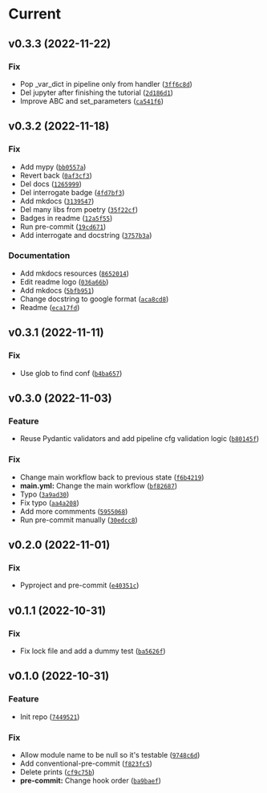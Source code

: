 # Current

<!--next-version-placeholder-->

## v0.3.3 (2022-11-22)
### Fix
* Pop _var_dict in pipeline only from handler ([`3ff6c8d`](https://github.com/datax-tmp/datax-utils-deployment-helper/commit/3ff6c8d1ab7b71402258b466c1c8c028a443077d))
* Del jupyter after finishing the tutorial ([`2d186d1`](https://github.com/datax-tmp/datax-utils-deployment-helper/commit/2d186d1ba9ef9aeb88c7b38cd828947eb21868e9))
* Improve ABC and set_parameters ([`ca541f6`](https://github.com/datax-tmp/datax-utils-deployment-helper/commit/ca541f606823bd64df645c569aa1cc1e4e3cac43))

## v0.3.2 (2022-11-18)
### Fix
* Add mypy ([`bb0557a`](https://github.com/datax-tmp/datax-utils-deployment-helper/commit/bb0557a6560ea00e959eeeda72364e82089573bc))
* Revert back ([`0af3cf3`](https://github.com/datax-tmp/datax-utils-deployment-helper/commit/0af3cf37290e0663ffc52a9968845d45f5233409))
* Del docs ([`1265999`](https://github.com/datax-tmp/datax-utils-deployment-helper/commit/1265999c65ad143c0e2f8f1a1675183ee44c337c))
* Del interrogate badge ([`4fd7bf3`](https://github.com/datax-tmp/datax-utils-deployment-helper/commit/4fd7bf3e9dc99109bc585cdfabd10aa704734097))
* Add mkdocs ([`3139547`](https://github.com/datax-tmp/datax-utils-deployment-helper/commit/3139547739ac5bc6c9436d466b8953bfc205a7e3))
* Del many libs from poetry ([`35f22cf`](https://github.com/datax-tmp/datax-utils-deployment-helper/commit/35f22cf829ea1f69a30a9e8706d9d8694e689671))
* Badges in readme ([`12a5f55`](https://github.com/datax-tmp/datax-utils-deployment-helper/commit/12a5f550bc7b8d65a0feff5719faaaec7e8621ee))
* Run pre-commit ([`19cd671`](https://github.com/datax-tmp/datax-utils-deployment-helper/commit/19cd6711e93e77f6c0de59e0831fa73a2214f893))
* Add interrogate and docstring ([`3757b3a`](https://github.com/datax-tmp/datax-utils-deployment-helper/commit/3757b3a5011a2e2e5609d3b067ee4ab65f9b173a))

### Documentation
* Add mkdocs resources ([`8652014`](https://github.com/datax-tmp/datax-utils-deployment-helper/commit/8652014fa0108ea791cff420e7ef6e52bd7166f8))
* Edit readme logo ([`036a66b`](https://github.com/datax-tmp/datax-utils-deployment-helper/commit/036a66b30ef9480b1434c7bf3b64aef9aafdd08e))
* Add mkdocs ([`5bfb951`](https://github.com/datax-tmp/datax-utils-deployment-helper/commit/5bfb9516fbc150ca29a06fd2caac561e1bb8575e))
* Change docstring to google format ([`aca8cd8`](https://github.com/datax-tmp/datax-utils-deployment-helper/commit/aca8cd8945b6b1a0237da2600b8168e48cfef7e9))
* Readme ([`eca17fd`](https://github.com/datax-tmp/datax-utils-deployment-helper/commit/eca17fd9758527f3f143bb9bcb211c23d0e68d3e))

## v0.3.1 (2022-11-11)
### Fix
* Use glob to find conf ([`b4ba657`](https://github.com/datax-tmp/datax-utils-deployment-helper/commit/b4ba657c8a1da7a600fc1c480dea1d824ec08cf3))

## v0.3.0 (2022-11-03)
### Feature
* Reuse Pydantic validators and add pipeline cfg validation logic ([`b80145f`](https://github.com/datax-tmp/datax-utils-deployment-helper/commit/b80145fc4d8c826535903257966b869b8769f38c))

### Fix
* Change main workflow back to previous state ([`f6b4219`](https://github.com/datax-tmp/datax-utils-deployment-helper/commit/f6b4219c1d0e403b8c2df5e172fb43fbca023750))
* **main.yml:** Change the main workflow ([`bf82687`](https://github.com/datax-tmp/datax-utils-deployment-helper/commit/bf82687a28607aecab6d8a35a6aa771cac1da659))
* Typo ([`3a9ad30`](https://github.com/datax-tmp/datax-utils-deployment-helper/commit/3a9ad308b2e67bf74f2094b828e5f11a2a101bfa))
* Fix typo ([`aa4a208`](https://github.com/datax-tmp/datax-utils-deployment-helper/commit/aa4a2086762fd2308277dd77afa24c3f0760d078))
* Add more commments ([`5955068`](https://github.com/datax-tmp/datax-utils-deployment-helper/commit/59550684b2afe5dbbc16b9e1db50fb2719a719c7))
* Run pre-commit manually ([`30edcc8`](https://github.com/datax-tmp/datax-utils-deployment-helper/commit/30edcc86a6e779674d0a67efea042d4d60c6cbdb))

## v0.2.0 (2022-11-01)
### Fix
* Pyproject and pre-commit ([`e40351c`](https://github.com/datax-tmp/datax-utils-deployment-helper/commit/e40351cd8ea87b6c326bea67fb46b03aef266b46))

## v0.1.1 (2022-10-31)
### Fix
* Fix lock file and add a dummy test ([`ba5626f`](https://github.com/datax-tmp/datax-utils-deployment-helper/commit/ba5626f2d4cc811b472a93d39a8d49e1c710dcb7))

## v0.1.0 (2022-10-31)
### Feature
* Init repo ([`7449521`](https://github.com/datax-tmp/datax-utils-deployment-helper/commit/7449521e7bcea717c90d5948f7c30f390801edbd))

### Fix
* Allow module name to be null so it's testable ([`9748c6d`](https://github.com/datax-tmp/datax-utils-deployment-helper/commit/9748c6d9cc57abd92ee184fcf2b3a3bd00f973d8))
* Add conventional-pre-commit ([`f823fc5`](https://github.com/datax-tmp/datax-utils-deployment-helper/commit/f823fc5b2d298bd1f2a8dc4c9eaf408075611405))
* Delete prints ([`cf9c75b`](https://github.com/datax-tmp/datax-utils-deployment-helper/commit/cf9c75bef88720259b145d9aa210def8e46ef1a3))
* **pre-commit:** Change hook order ([`ba9baef`](https://github.com/datax-tmp/datax-utils-deployment-helper/commit/ba9baef642ceb97edae412d9d1af31417b00e864))
